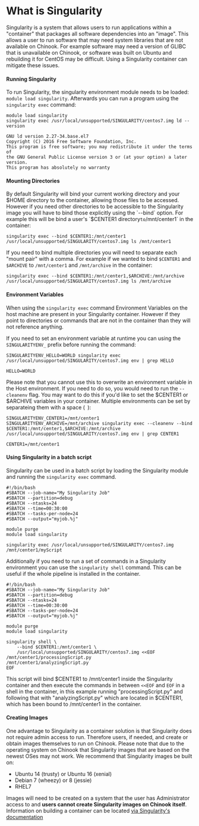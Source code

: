# What is Singularity

Singularity is a system that allows users to run applications within a "container" that packages all software dependencies into an "image". This allows a user to run software that may need system libraries that are not available on Chinook. For example software may need a version of GLIBC that is unavailable on Chinook, or software was built on Ubuntu and rebuilding it for CentOS may be difficult. Using a Singularity container can mitigate these issues.

#### Running Singularity

To run Singularity, the singularity environment module needs to be loaded: `module load singularity`. Afterwards you can run a program using the `singularity exec` command:

```
module load singularity
singularity exec /usr/local/unsupported/SINGULARITY/centos7.img ld --version

GNU ld version 2.27-34.base.el7
Copyright (C) 2016 Free Software Foundation, Inc.
This program is free software; you may redistribute it under the terms of
the GNU General Public License version 3 or (at your option) a later version.
This program has absolutely no warranty
```

#### Mounting Directories

By default Singularity will bind your current working directory and your $HOME directory to the container, allowing those files to be accessed. However if you need other directories to be accessible to the Singularity image you will have to bind those explicitly using the `--bind` option. For example this will be bind a user's `$CENTER1 directory` to `/mnt/center1` in the container:

`singularity exec --bind $CENTER1:/mnt/center1 /usr/local/unsupported/SINGULARITY/centos7.img ls /mnt/center1`

If you need to bind multiple directories you will need to separate each "mount pair" with a comma. For example if we wanted to bind `$CENTER1` and `$ARCHIVE` to `/mnt/center1` and `/mnt/archive` in the container:

`singularity exec --bind $CENTER1:/mnt/center1,$ARCHIVE:/mnt/archive /usr/local/unsupported/SINGULARITY/centos7.img ls /mnt/archive`

#### Environment Variables

When using the `singularity exec` command Environment Variables on the host machine are present in your Singularity container. However if they point to directories or commands that are not in the container than they will not reference anything.

If you need to set an environment variable at runtime you can using the `SINGULARITYENV_` prefix before running the command:

```
SINGULARITYENV_HELLO=WORLD singularity exec /usr/local/unsupported/SINGULARITY/centos7.img env | grep HELLO

HELLO=WORLD
```

Please note that you cannot use this to overwrite an environment variable in the Host environment. If you need to do so, you would need to run the `--cleanenv` flag. You may want to do this if you'd like to set the $CENTER1 or $ARCHIVE variables in your container. Multiple environments can be set by separateing them with a space (` `):

```
SINGULARITYENV_CENTER1=/mnt/center1 SINGULARITYENV_ARCHIVE=/mnt/archive singularity exec --cleanenv --bind $CENTER1:/mnt/center1,$ARCHIVE:/mnt/archive /usr/local/unsupported/SINGULARITY/centos7.img env | grep CENTER1

CENTER1=/mnt/center1
```

#### Using Singularity in a batch script

Singularity can be used in a batch script by loading the Singularity module and running the `singularity exec` command.

```
#!/bin/bash
#SBATCH --job-name="My Singularity Job"
#SBATCH --partition=debug
#SBATCH --ntasks=24
#SBATCH --time=00:30:00
#SBATCH --tasks-per-node=24
#SBATCH --output="myjob.%j"

module purge
module load singularity

singularity exec /usr/local/unsupported/SINGULARITY/centos7.img /mnt/center1/myScript
```

Additionally if you need to run a set of commands in a Singularity environment you can use the `singularity shell` command. This can be useful if the whole pipeline is installed in the container.

```
#!/bin/bash
#SBATCH --job-name="My Singularity Job"
#SBATCH --partition=debug
#SBATCH --ntasks=24
#SBATCH --time=00:30:00
#SBATCH --tasks-per-node=24
#SBATCH --output="myjob.%j"

module purge
module load singularity

singularity shell \
    --bind $CENTER1:/mnt/center1 \
    /usr/local/unsupported/SINGULARITY/centos7.img <<EOF
/mnt/center1/processingScript.py
/mnt/center1/analyzingScript.py
EOF
```
This script will bind $CENTER1 to /mnt/center1 inside the Singularity container and then execute the commands in between `<<EOF` and `EOF` in a shell in the container, in this example running "processingScript.py" and following that with "analyzingScript.py" which are located in $CENTER1, which has been bound to /mnt/center1 in the container.

#### Creating Images

One advantage to Singularity as a container solution is that Singularity does not require admin access to run. Therefore users, if needed, and create or obtain images themselves to run on Chinook. Please note that due to the operating system on Chinook that Singularity images that are based on the newest OSes may not work. We recommend that Singularity images be built on:
* Ubuntu 14 (trusty) or Ubuntu 16 (xenial)
* Debian 7 (wheezy) or 8 (jessie)
* RHEL7

Images will need to be created on a system that the user has Administrator access to and **users cannot create Singularity images on Chinook itself**. Information on building a container can be located [via Singularity's documentation](https://sylabs.io/guides/3.2/user-guide/build_a_container.html)
